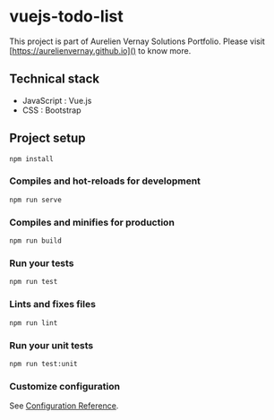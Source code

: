 # vuejs-todo-list

This project is part of Aurelien Vernay Solutions Portfolio. Please visit [https://aurelienvernay.github.io]() to know more.

## Technical stack

- JavaScript : Vue.js
- CSS : Bootstrap

## Project setup

```
npm install
```

### Compiles and hot-reloads for development

```
npm run serve
```

### Compiles and minifies for production

```
npm run build
```

### Run your tests

```
npm run test
```

### Lints and fixes files

```
npm run lint
```

### Run your unit tests

```
npm run test:unit
```

### Customize configuration

See [Configuration Reference](https://cli.vuejs.org/config/).
